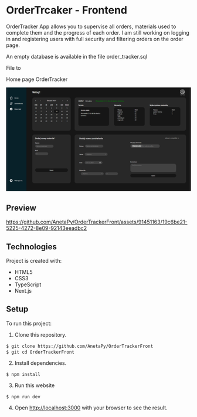 # OrderTrcaker - Frontend

OrderTracker App allows you to supervise all orders, materials used to complete them and the progress of each order.
I am still working on logging in and registering users with full security and filtering orders on the order page.

An empty database is available in the file order_tracker.sql

File to 

Home page OrderTracker

![homePage](https://github.com/AnetaPy/OrderTrackerFront/blob/main/toReadMe/OrderTRacker_pic.png?raw=true)

## Preview

https://github.com/AnetaPy/OrderTrackerFront/assets/91451163/19c6be21-5225-4272-8e09-92143eeadbc2

## Technologies

Project is created with:
* HTML5
* CSS3
* TypeScript
* Next.js

## Setup

To run this project: 

1. Clone this repository.
```
$ git clone https://github.com/AnetaPy/OrderTrackerFront
$ git cd OrderTrackerFront
```

2. Install dependencies.
```
$ npm install
```

3. Run this website
```
$ npm run dev
```

4. Open [http://localhost:3000](http://localhost:3000) with your browser to see the result.
